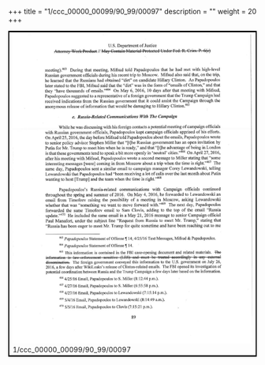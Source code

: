+++
title = "1/ccc_00000_00099/90_99/00097"
description = ""
weight = 20
+++

<table style="border:2px solid black;max-width:800px;max-height:800px;" 
><tr><td>
<img class="center-fit-jpg"
src="/jpg_/jpg_mueller_report_searchable_097.jpg">
1/ccc_00000_00099/90_99/00097
</img></td></tr></table>
